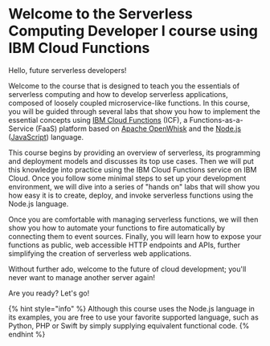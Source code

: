 <!--
#
# Licensed to the Apache Software Foundation (ASF) under one or more
# contributor license agreements.  See the NOTICE file distributed with
# this work for additional information regarding copyright ownership.
# The ASF licenses this file to You under the Apache License, Version 2.0
# (the "License"); you may not use this file except in compliance with
# the License.  You may obtain a copy of the License at
#
#     http://www.apache.org/licenses/LICENSE-2.0
#
# Unless required by applicable law or agreed to in writing, software
# distributed under the License is distributed on an "AS IS" BASIS,
# WITHOUT WARRANTIES OR CONDITIONS OF ANY KIND, either express or implied.
# See the License for the specific language governing permissions and
# limitations under the License.
#
-->

# Welcome to the Serverless Computing Developer I course using IBM Cloud Functions

Hello, future serverless developers!

Welcome to the course that is designed to teach you the essentials of serverless computing and how to develop serverless applications, composed of loosely coupled microservice-like functions. In this course, you will be guided through several labs that show you how to implement the essential concepts using [IBM Cloud Functions](https://cloud.ibm.com/functions) (ICF), a Functions-as-a-Service (FaaS) platform based on [Apache OpenWhisk](https://openwhisk.apache.org/) and the [Node.js](https://nodejs.org/) ([JavaScript](https://nodejs.org/about/)) language.

This course begins by providing an overview of serverless, its programming and deployment models and discusses its top use cases. Then we will put this knowledge into practice using the IBM Cloud Functions service on IBM Cloud. Once you follow some minimal steps to set up your development environment, we will dive into a series of "hands on" labs that will show you how easy it is to create, deploy, and invoke serverless functions using the Node.js language.

Once you are comfortable with managing serverless functions, we will then show you how to automate your functions to fire automatically by connecting them to event sources. Finally, you will learn how to expose your functions as public, web accessible HTTP endpoints and APIs, further simplifying the creation of serverless web applications.

Without further ado, welcome to the future of cloud development; you'll never want to manage another server again!

Are you ready? Let's go!

{% hint style="info" %}
Although this course uses the Node.js language in its examples, you are free to use your favorite supported language, such as Python, PHP or Swift by simply supplying equivalent functional code.
{% endhint %}
